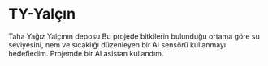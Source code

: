 # TY-Yalçın
Taha Yağız Yalçının deposu
Bu projede bitkilerin bulunduğu ortama göre su seviyesini, nem ve sıcaklığı düzenleyen bir AI sensörü kullanmayı hedefledim.
Projemde bir AI asistan kullandım.
